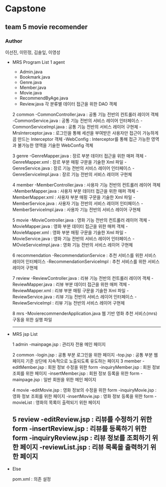 # Capstone
## team 5 movie recomender
### Author
  이선진, 이민정, 김솔잎, 이영성

* MRS Program List
  1 agent
    - Admin.java
    - Bookmark.java
    - Genre.java
    - Member.java
    - Movie.java
    - RecommendByAge.java
    - Review.java
  각 분류별 데이터 접근을 위한 DAO 객체
  
  2 common
    -CommonController.java : 공통 기능 전반의 컨트롤러 레이어 객체
    -CommonService.java : 공통 기능 전반의 서비스 레이어 인터페이스
    -CommonServiceImpl.java : 공통 기능 전반의 서비스 레이어 구현체
    -MrsInterceptor.java : 로그인을 통해 세션을 부여받은 사용자만 접근이 가능하게끔 만드는 Interceptor 객체
    -WebConfig : Interceptor를 통해 접근 가능한 영역과 불가능한 영역을 기술한 WebConfig 객체
    
  3 genre
    -GenreMapper.java : 장르 부분 데이터 접근을 위한 매퍼 객체
    -GenreMapper.xml : 장르 부분 매핑 구문을 기술한 Xml 파일
    -GenreService.java : 장르 기능 전반의 서비스 레이어 인터페이스
    -GenreServiceImpl.java : 장르 기능 전반의 서비스 레이어 구현체
    
  4 member
    -MemberController.java : 사용자 기능 전반의 컨트롤러 레이어 객체
    -MemberMapper.java : 사용자 부분 데이터 접근을 위한 매퍼 객체
    -MemberMapper.xml : 사용자 부분 매핑 구문을 기술한 Xml 파일
    -MemberService.java : 사용자 기능 전반의 서비스 레이어 인터페이스
    -MemberServiceImpl.java : 사용자 기능 전반의 서비스 레이어 구현체
    
  5 movie
    -MovieController.java : 영화 기능 전반의 컨트롤러 레이어 객체
    -MovieMapper.java : 영화 부분 데이터 접근을 위한 매퍼 객체
    -MovieMapper.xml : 영화 부분 매핑 구문을 기술한 Xml 파일
    -MovieService.java : 영화 기능 전반의 서비스 레이어 인터페이스
    -MOvieServiceImpl.java : 영화 기능 전반의 서비스 레이어 구현체
    
  6 recommendation
    -RecommendationService : 추천 서비스를 위한 서비스 레이어 인터페이스
    -RecommendationServiceImpl : 추천 서비스를 위한 서비스 레이어 구현체
    
  7 review
    -ReviewController.java : 리뷰 기능 전반의 컨트롤러 레이어 객체
    -ReviewMapper.java : 리뷰 부분 데이터 접근을 위한 매퍼 객체
    -ReviewMapper.xml : 리뷰 부분 매핑 구문을 기술한 Xml 파일
    -ReviewService.java : 리뷰 기능 전반의 서비스 레이어 인터페이스
    -ReviewServiceImpl : 리뷰 기능 전반의 서비스 레이어 구현체
    
  8 mrs
    -MovierecommenderApplication.java
    웹 기반 영화 추천 서비스(mrs) 구동을 위한 실행 파일
    
    
    -----------------------------------------------------------------------------------------------
* MRS jsp List

  1 admin
    -mainpage.jsp : 관리자 전용 메인 페이지
    
  2 common
    -login.jsp : 공통 부분 로그인을 위한 페이지
    -top.jsp : 공통 부분 웹 페이지 기준 상단에 지속적으로 노출되도록 유도하는 페이지
  3 member
    -editMember.jsp : 회원 정보 수정을 위한 form
    -inquiryMember.jsp : 회원 정보 조회를 위한 페이지
    -insertMember.jsp : 회원 정보 등록을 위한 form
    -mainpage.jsp : 일반 회원을 위한 메인 페이지
    
  4 movie
    -editMovie.jsp : 영화 정보의 수정을 위한 form
    -inquiryMovie.jsp : 영화 정보 조회를 위한 페이지
    -insertMovie.jsp : 영화 정보 등록을 위한 form
    -movieList : 영화의 목록이 출력되기 위한 페이지
    
  5 review
    -editReview.jsp : 리뷰를 수정하기 위한 form
    -insertReview.jsp : 리뷰를 등록하기 위한 form
    -inquiryReview.jsp : 리뷰 정보를 조회하기 위한 페이지
    -reviewList.jsp : 리뷰 목록을 출력하기 위한 페이지
    -------------------------------------------------------------------------------------------------------------
* Else

  pom.xml : 의존 설정
    
